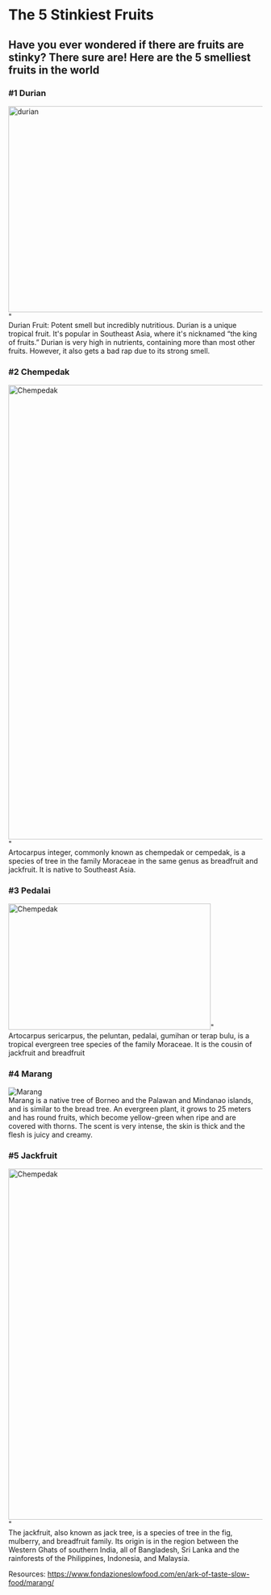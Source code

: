 # The 5 Stinkiest Fruits
## Have you ever wondered if there are fruits are stinky? There sure are! Here are the 5 smelliest fruits in the world

### #1 Durian
<img src="https://media.istockphoto.com/photos/king-of-fruits-picture-id609794900?k=20&m=609794900&s=612x612&w=0&h=QKdTRwdUvKFHLfNYHMC6TX4InxzPTndnaIPUjPcWejc=" alt="durian" width="612" height="408">"
<br>
Durian Fruit: Potent smell but incredibly nutritious. Durian is a unique tropical fruit. It's popular in Southeast Asia, where it's nicknamed “the king of fruits.” Durian is very high in nutrients, containing more than most other fruits. However, it also gets a bad rap due to its strong smell.
### #2 Chempedak 
<img src="https://thumbs.dreamstime.com/b/young-jackfruit-29212827.jpg" alt="Chempedak" width="598" height="900">"
<br>
Artocarpus integer, commonly known as chempedak or cempedak, is a species of tree in the family Moraceae in the same genus as breadfruit and jackfruit. It is native to Southeast Asia.
### #3 Pedalai
<img src="https://www.inetfarms.com/uploads/fruits/pedalai1.gif" alt="Chempedak" width="401" height="250">"
<br>
Artocarpus sericarpus, the peluntan, pedalai, gumihan or terap bulu, is a tropical evergreen tree species of the family Moraceae. It is the cousin of jackfruit and breadfruit
### #4 Marang
![Marang](https://img.atlasobscura.com/U5rvR4A_W190qeiOvRqcuDMaVmlQF_OnAdplX28Wpkg/rs:fill:580:580:1/g:ce/c:3112:3112:nowe:127:1144/q:81/sm:1/scp:1/ar:1/aHR0cHM6Ly9hdGxh/cy1kZXYuczMuYW1h/em9uYXdzLmNvbS91/cGxvYWRzL3RoaW5n/X2ltYWdlcy8zMTNh/Nzk3ZmVjNTJjNWVj/ZDBfTWFyYW5nX0Nv/bnN0YW50aW5lIEFn/dXN0aW4uanBn.jpg)
<br>
Marang is a native tree of Borneo and the Palawan and Mindanao islands, and is similar to the bread tree. An evergreen plant, it grows to 25 meters and has round fruits, which become yellow-green when ripe and are covered with thorns. The scent is very intense, the skin is thick and the flesh is juicy and creamy.
### #5 Jackfruit
<img src="https://images.delightedcooking.com/open-jackfruit-showing-bulbs.jpg" alt="Chempedak" width="1000" height="695">"
<br>
The jackfruit, also known as jack tree, is a species of tree in the fig, mulberry, and breadfruit family. Its origin is in the region between the Western Ghats of southern India, all of Bangladesh, Sri Lanka and the rainforests of the Philippines, Indonesia, and Malaysia. 

Resources:
https://www.fondazioneslowfood.com/en/ark-of-taste-slow-food/marang/
